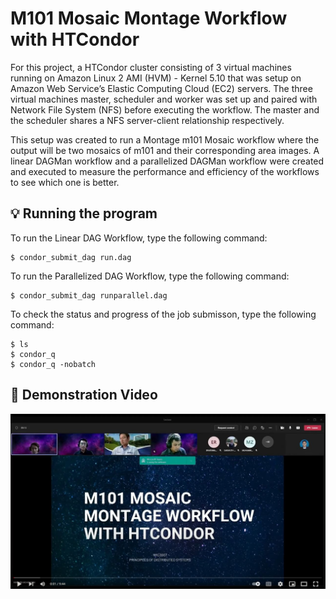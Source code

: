 # M101 Mosaic Montage Workflow with HTCondor
For this project, a HTCondor cluster consisting of 3 virtual machines running on  Amazon Linux 2 AMI (HVM) - Kernel 5.10 that was setup on Amazon Web Service’s Elastic  Computing Cloud (EC2) servers. The three virtual machines master, scheduler and worker was set up and paired with Network File System (NFS) before executing the workflow. The master and the scheduler shares a NFS server-client relationship respectively.

This setup was created to run a Montage m101 Mosaic workflow  where the output will be two mosaics of m101 and their corresponding area images. A linear  DAGMan workflow and a parallelized DAGMan workflow were created and executed to measure  the performance and efficiency of the workflows to see which one is better.



## :bulb: Running the program

To run the Linear DAG Workflow, type the following command:
```
$ condor_submit_dag run.dag
```
To run the Parallelized DAG Workflow, type the following command:
```
$ condor_submit_dag runparallel.dag
```
To check the status and progress of the job submisson, type the following command:
```
$ ls
$ condor_q
$ condor_q -nobatch
```
## 🎥 Demonstration Video

[![Demo](https://raw.githubusercontent.com/omarothmann/Mosaic-Montage-Workflow-With-HTCondor/main/presentation.JPG)](https://www.youtube.com/watch?v=tRkz9I3lH4c&ab "M101 Mosaic Montage Workflow with HTCondor & DAGManr")





